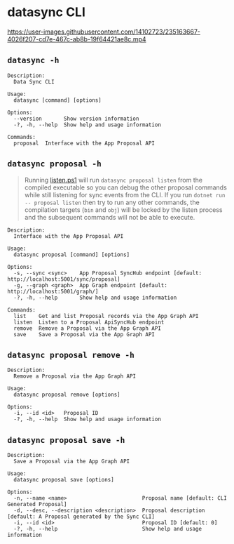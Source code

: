 # datasync CLI

https://user-images.githubusercontent.com/14102723/235163667-4026f207-cd7e-467c-ab8b-19f64421ae8c.mp4

## `datasync -h`

```
Description:
  Data Sync CLI

Usage:
  datasync [command] [options]

Options:
  --version       Show version information
  -?, -h, --help  Show help and usage information

Commands:
  proposal  Interface with the App Proposal API
```

## `datasync proposal -h`

> Running [listen.ps1](.\listen.ps1) will run `datasync proposal listen` from the compiled executable so you can debug the other proposal commands while still listening for sync events from the CLI. If you run `dotnet run -- proposal listen` then try to run any other commands, the compilation targets (`bin` and `obj`) will be locked by the listen process and the subsequent commands will not be able to execute.

```
Description:
  Interface with the App Proposal API

Usage:
  datasync proposal [command] [options]

Options:
  -s, --sync <sync>    App Proposal SyncHub endpoint [default: http://localhost:5001/sync/proposal]
  -g, --graph <graph>  App Graph endpoint [default: http://localhost:5001/graph/]
  -?, -h, --help       Show help and usage information

Commands:
  list    Get and list Proposal records via the App Graph API
  listen  Listen to a Proposal ApiSyncHub endpoint
  remove  Remove a Proposal via the App Graph API
  save    Save a Proposal via the App Graph API
```

## `datasync proposal remove -h`

```
Description:
  Remove a Proposal via the App Graph API

Usage:
  datasync proposal remove [options]

Options:
  -i, --id <id>   Proposal ID
  -?, -h, --help  Show help and usage information
```

## `datasync proposal save -h`

```
Description:
  Save a Proposal via the App Graph API

Usage:
  datasync proposal save [options]

Options:
  -n, --name <name>                        Proposal name [default: CLI Generated Proposal]
  -d, --desc, --description <description>  Proposal description [default: A Proposal generated by the Sync CLI]
  -i, --id <id>                            Proposal ID [default: 0]
  -?, -h, --help                           Show help and usage information
```